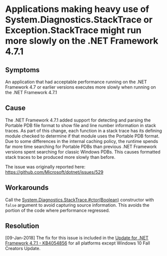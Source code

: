 # Applications making heavy use of System.Diagnostics.StackTrace or Exception.StackTrace might run more slowly on the .NET Framework 4.7.1

## Symptoms

An application that had acceptable performance running on the .NET Framework 4.7 or earlier versions executes more slowly when running on the .NET Framework 4.7.1

## Cause

The .NET Framework 4.7.1 added support for detecting and parsing the Portable PDB file format to show file and line number information in stack traces. As part of this change, each function in a 
stack trace has its defining module checked to determine if that module uses the Portable PDB format. Due to some differences in the internal caching policy, the 
runtime spends far more time searching for Portable PDBs than previous .NET Framework versions spent searching for classic Windows PDBs. This causes formatted stack traces to be
produced more slowly than before. 

The issue was originally reported here: https://github.com/Microsoft/dotnet/issues/529

## Workarounds

Call the [System.Diagnostics.StackTrace.#ctor(Boolean)](https://docs.microsoft.com/dotnet/api/system.diagnostics.stacktrace.-ctor?view=netframework-4.7.1#System_Diagnostics_StackTrace__ctor_System_Boolean_) constructor with `false` argument to avoid capturing source information. This avoids the portion of the code where performance
regressed.

## Resolution

[09-Jan-2018] The fix for this issue is included  in the [Update for .NET Framework 4.7.1 - KB4054856](http://go.microsoft.com/fwlink/?LinkId=866028) for all platforms except Windows 10 Fall Creators Update.

